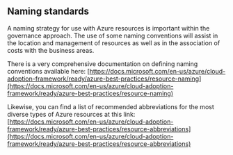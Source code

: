 ## Naming standards

A naming strategy for use with Azure resources is important within the governance approach. The use of some naming conventions will assist in the location and management of resources as well as in the association of costs with the business areas.

There is a very comprehensive documentation on defining naming conventions available here: [https://docs.microsoft.com/en-us/azure/cloud-adoption-framework/ready/azure-best-practices/resource-naming](https://docs.microsoft.com/en-us/azure/cloud-adoption-framework/ready/azure-best-practices/resource-naming)

Likewise, you can find a list of recommended abbreviations for the most diverse types of Azure resources at this link: [https://docs.microsoft.com/en-us/azure/cloud-adoption-framework/ready/azure-best-practices/resource-abbreviations](https://docs.microsoft.com/en-us/azure/cloud-adoption-framework/ready/azure-best-practices/resource-abbreviations)

